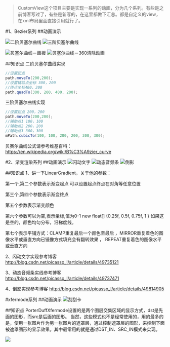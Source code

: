 >CustomView这个项目主要是实现一系列的动画，分为几个系列。有些是之前博客写过了，有些是新写的，在这里都做下汇总。都是自定义的view，在xml布局里面直接引用就行了。

#1、Bezier系列
##动画演示

![二阶贝塞尔曲线](https://github.com/AdleyLong/CustomView/blob/master/pic/bezier01.gif)
![三阶贝塞尔曲线](https://github.com/AdleyLong/CustomView/blob/master/pic/bezier02.gif)

![贝塞尔曲线－画板](https://github.com/AdleyLong/CustomView/blob/master/pic/bezier03.gif)
![贝塞尔曲线－360清除动画](https://github.com/AdleyLong/CustomView/blob/master/pic/bezier04.gif)

##知识点
二阶贝塞尔曲线实现
```java
//设置起点  
path.moveTo(200,200);  
//设置辅助点坐标 300，200       
//终点坐标400，200  
path.quadTo(300, 200, 400, 200); 
```

三阶贝塞尔曲线实现
```java
//设置起点 200，200
path.moveTo(200,200); 
//辅助点1 100，100
//辅助点2 200，200
//辅助点3 300，300
mPath.cubicTo(100, 100, 200, 200, 300, 300);
```

贝赛尔曲线公式请参考维基百科：https://en.wikipedia.org/wiki/B%C3%A9zier_curve

#2、渐变渲染系列
##动画演示
![闪动文字](https://github.com/AdleyLong/CustomView/blob/master/pic/gradient01.gif)
![动态音频条](https://github.com/AdleyLong/CustomView/blob/master/pic/gradient02.gif)
![倒影](https://github.com/AdleyLong/CustomView/blob/master/pic/gradient03.png)

##知识点
1、讲一下LinearGradient，关于他的参数：

第一个,第二个参数表示渐变起点 可以设置起点终点在对角等任意位置

第三个,第四个参数表示渐变终点

第五个参数表示渐变颜色

第六个参数可以为空,表示坐标,值为0-1 new float[] {0.25f, 0.5f, 0.75f, 1 } 如果这是空的，颜色均匀分布，沿梯度线。

第七个表示平铺方式：CLAMP重复最后一个颜色至最后 ，MIRROR重复着色的图像水平或垂直方向已镜像方式填充会有翻转效果 ， REPEAT重复着色的图像水平或垂直方向


2、闪动文字实现参考博客 http://blog.csdn.net/picasso_l/article/details/49735121

3、动态音频条实线参考博客 http://blog.csdn.net/picasso_l/article/details/49737471

4、倒影实现参考博客 http://blog.csdn.net/picasso_l/article/details/49814905


#xfermode系列
##动画演示
![刮刮卡](https://github.com/AdleyLong/CustomView/blob/master/pic/xfermode.gif)

##知识点
PorterDuffXfermode设置的是两个图层交集区域的显示方式，dst是先画的图形，而src是后画的图形。 
当然，这些模式也不是经常使用的，用的最多的是，使用一张图片作为另一张图片的遮罩层，通过控制遮罩层的图形，来控制下面被遮罩图形的显示效果。其中最常用的就是通过DST_IN、SRC_IN模式来实现。 

![](https://github.com/AdleyLong/CustomView/blob/master/pic/xfermode.png)
